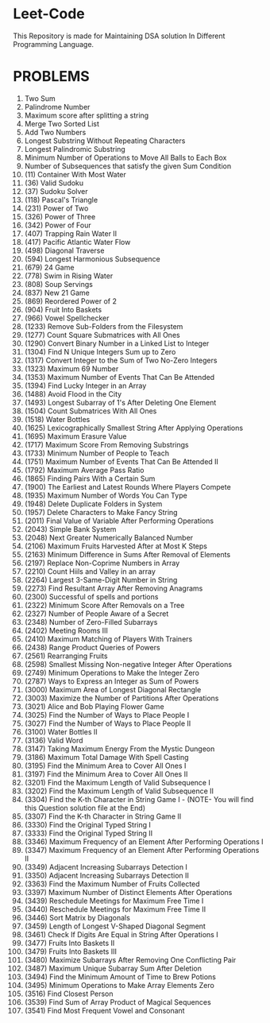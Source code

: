 # Leet-Code
This Repository is made for Maintaining DSA solution In Different Programming Language.

# PROBLEMS
1. Two Sum
2. Palindrome Number
3. Maximum score after splitting a string
4. Merge Two Sorted List
5. Add Two Numbers
6. Longest Substring Without Repeating Characters
7. Longest Palindromic Substring
8. Minimum Number of Operations to Move All Balls to Each Box
9. Number of Subsequences that satisfy the given Sum Condition
10. (11) Container With Most Water
11. (36) Valid Sudoku
12. (37) Sudoku Solver
13. (118) Pascal's Triangle
14. (231) Power of Two
15. (326) Power of Three
16. (342) Power of Four
17. (407) Trapping Rain Water II
18. (417) Pacific Atlantic Water Flow
19. (498) Diagonal Traverse
20. (594) Longest Harmonious Subsequence
21. (679) 24 Game
22. (778) Swim in Rising Water
23. (808) Soup Servings
24. (837) New 21 Game
25. (869) Reordered Power of 2
26. (904) Fruit Into Baskets
27. (966) Vowel Spellchecker
28. (1233) Remove Sub-Folders from the Filesystem
29. (1277) Count Square Submatrices with All Ones
30. (1290) Convert Binary Number in a Linked List to Integer
31. (1304) Find N Unique Integers Sum up to Zero
32. (1317) Convert Integer to the Sum of Two No-Zero Integers
33. (1323) Maximum 69 Number
34. (1353) Maximum Number of Events That Can Be Attended
35. (1394) Find Lucky Integer in an Array
36. (1488) Avoid Flood in the City
37. (1493) Longest Subarray of 1's After Deleting One Element
38. (1504) Count Submatrices With All Ones
39. (1518) Water Bottles
40. (1625) Lexicographically Smallest String After Applying Operations 
41. (1695) Maximum Erasure Value
42. (1717) Maximum Score From Removing Substrings
43. (1733) Minimum Number of People to Teach
44. (1751) Maximum Number of Events That Can Be Attended II
45. (1792) Maximum Average Pass Ratio
46. (1865) Finding Pairs With a Certain Sum
47. (1900) The Earliest and Latest Rounds Where Players Compete
48. (1935) Maximum Number of Words You Can Type
49. (1948) Delete Duplicate Folders in System
50. (1957) Delete Characters to Make Fancy String
51. (2011) Final Value of Variable After Performing Operations
52. (2043) Simple Bank System
53. (2048) Next Greater Numerically Balanced Number
54. (2106) Maximum Fruits Harvested After at Most K Steps
55. (2163) Minimum Difference in Sums After Removal of Elements
56. (2197) Replace Non-Coprime Numbers in Array
57. (2210) Count Hiils and Valley in an array
58. (2264) Largest 3-Same-Digit Number in String
59. (2273) Find Resultant Array After Removing Anagrams
60. (2300) Successful of spells and portions
61. (2322) Minimum Score After Removals on a Tree
62. (2327) Number of People Aware of a Secret
63. (2348) Number of Zero-Filled Subarrays
64. (2402) Meeting Rooms III
65. (2410) Maximum Matching of Players With Trainers
66. (2438) Range Product Queries of Powers
67. (2561) Rearranging Fruits
68. (2598) Smallest Missing Non-negative Integer After Operations
69. (2749) Minimum Operations to Make the Integer Zero
70. (2787) Ways to Express an Integer as Sum of Powers
71. (3000) Maximum Area of Longest Diagonal Rectangle
72. (3003) Maximize the Number of Partitions After Operations
73. (3021) Alice and Bob Playing Flower Game
74. (3025) Find the Number of Ways to Place People I
75. (3027) Find the Number of Ways to Place People II
76. (3100) Water Bottles II
77. (3136) Valid Word
78. (3147) Taking Maximum Energy From the Mystic Dungeon
79. (3186) Maximum Total Damage With Spell Casting
80. (3195) Find the Minimum Area to Cover All Ones I
81. (3197) Find the Minimum Area to Cover All Ones II
82. (3201) Find the Maximum Length of Valid Subsequence I
83. (3202) Find the Maximum Length of Valid Subsequence II
71. (3304) Find the K-th Character in String Game I - (NOTE- You will find this Question solution file at the End)
70. (3307) Find the K-th Character in String Game II
71. (3330) Find the Original Typed String I
72. (3333) Find the Original Typed String II
73. (3346) Maximum Frequency of an Element After Performing Operations I
74. (3347) Maximum Frequency of an Element After Performing Operations II
75. (3349) Adjacent Increasing Subarrays Detection I
76. (3350) Adjacent Increasing Subarrays Detection II
77. (3363) Find the Maximum Number of Fruits Collected
78. (3397) Maximum Number of Distinct Elements After Operations
79. (3439) Reschedule Meetings for Maximum Free Time I
80. (3440) Reschedule Meetings for Maximum Free Time II
81. (3446) Sort Matrix by Diagonals
82. (3459) Length of Longest V-Shaped Diagonal Segment
83. (3461) Check If Digits Are Equal in String After Operations I
84. (3477) Fruits Into Baskets II
85. (3479) Fruits Into Baskets III
86. (3480) Maximize Subarrays After Removing One Conflicting Pair
67. (3487) Maximum Unique Subarray Sum After Deletion
68. (3494) Find the Minimum Amount of Time to Brew Potions
69. (3495) Minimum Operations to Make Array Elements Zero
70. (3516) Find Closest Person
71. (3539) Find Sum of Array Product of Magical Sequences
72. (3541) Find Most Frequent Vowel and Consonant




